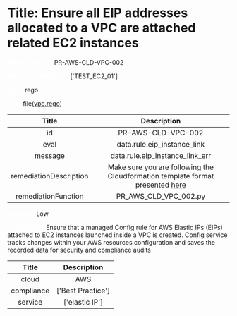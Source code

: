 



# Title: Ensure all EIP addresses allocated to a VPC are attached related EC2 instances


***<font color="white">Master Test Id:</font>*** PR-AWS-CLD-VPC-002

***<font color="white">Master Snapshot Id:</font>*** ['TEST_EC2_01']

***<font color="white">type:</font>*** rego

***<font color="white">rule:</font>*** file([vpc.rego])  
  
  
  
  

|Title|Description|
| :---: | :---: |
|id|PR-AWS-CLD-VPC-002|
|eval|data.rule.eip_instance_link|
|message|data.rule.eip_instance_link_err|
|remediationDescription|Make sure you are following the Cloudformation template format presented <a href='https://docs.aws.amazon.com/AWSCloudFormation/latest/UserGuide/aws-resource-kms-key.html#cfn-kms-key-enablekeyrotation' target='_blank'>here</a>|
|remediationFunction|PR_AWS_CLD_VPC_002.py|


***<font color="white">Severity:</font>*** Low

***<font color="white">Description:</font>*** Ensure that a managed Config rule for AWS Elastic IPs (EIPs) attached to EC2 instances launched inside a VPC is created. Config service tracks changes within your AWS resources configuration and saves the recorded data for security and compliance audits  
  
  

|Title|Description|
| :---: | :---: |
|cloud|AWS|
|compliance|['Best Practice']|
|service|['elastic IP']|



[vpc.rego]: https://github.com/prancer-io/prancer-compliance-test/tree/master/aws/cloud/vpc.rego
